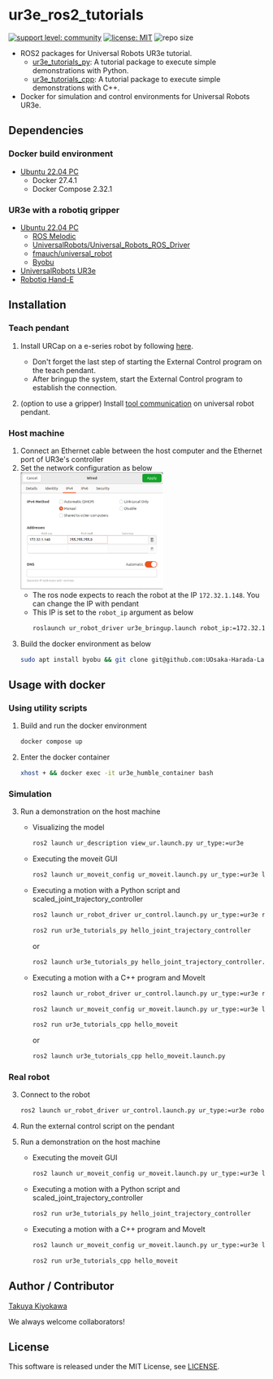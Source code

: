 # ur3e_ros2_tutorials

[![support level: community](https://img.shields.io/badge/support%20level-community-lightgray.svg)](http://rosindustrial.org/news/2016/10/7/better-supporting-a-growing-ros-industrial-software-platform)
[![license: MIT](https://img.shields.io/badge/License-MIT-yellow.svg)](https://opensource.org/licenses/MIT)
![repo size](https://img.shields.io/github/repo-size/UOsaka-Harada-Laboratory/ur3e_tutorials)

- ROS2 packages for Universal Robots UR3e tutorial.
    - [ur3e_tutorials_py](/ros2_ws/src/ur3e_tutorials_py): A tutorial package to execute simple demonstrations with Python.
    - [ur3e_tutorials_cpp](/ros2_ws/src/ur3e_tutorials_cpp): A tutorial package to execute simple demonstrations with C++.
- Docker for simulation and control environments for Universal Robots UR3e.

## Dependencies

### Docker build environment

- [Ubuntu 22.04 PC](https://ubuntu.com/certified/laptops?q=&limit=20&vendor=Dell&vendor=Lenovo&vendor=HP&release=22.04+LTS)
    - Docker 27.4.1
    - Docker Compose 2.32.1

### UR3e with a robotiq gripper

- [Ubuntu 22.04 PC](https://ubuntu.com/certified/laptops?q=&limit=20&vendor=Dell&vendor=Lenovo&vendor=HP&release=22.04+LTS)
    - [ROS Melodic](https://wiki.ros.org/melodic/Installation/Ubuntu)
    - [UniversalRobots/Universal_Robots_ROS_Driver](https://github.com/UniversalRobots/Universal_Robots_ROS2_Driver)
    - [fmauch/universal_robot](https://github.com/fmauch/universal_robot.git)
    - [Byobu](https://www.byobu.org/)
- [UniversalRobots UR3e](https://www.universal-robots.com/products/ur3-robot/) 
- [Robotiq Hand-E](https://robotiq.com/products/adaptive-grippers#Hand-E)

## Installation

### Teach pendant

1. Install URCap on a e-series robot by following [here](https://docs.universal-robots.com/Universal_Robots_ROS2_Documentation/doc/ur_client_library/doc/setup/robot_setup.html).
    - Don't forget the last step of starting the External Control program on the teach pendant.
    - After bringup the system, start the External Control program to establish the connection.  

2. (option to use a gripper) Install [tool communication](https://docs.universal-robots.com/Universal_Robots_ROS2_Documentation/doc/ur_robot_driver/ur_robot_driver/doc/setup_tool_communication.html#setup-tool-communication) on universal robot pendant.  

### Host machine
1. Connect an Ethernet cable between the host computer and the Ethernet port of UR3e's controller
2. Set the network configuration as below  
    <img src=image/network.png width=280>  
    - The ros node expects to reach the robot at the IP `172.32.1.148`. You can change the IP with pendant  
    - This IP is set to the `robot_ip` argument as below  
        ```bash
        roslaunch ur_robot_driver ur3e_bringup.launch robot_ip:=172.32.1.148
        ```
3. Build the docker environment as below  
    ```bash
    sudo apt install byobu && git clone git@github.com:UOsaka-Harada-Laboratory/ur3e_ros2_tutorials.git --recursive --depth 1 && cd ur3e_ros2_tutorials && COMPOSE_DOCKER_CLI_BUILD=1 DOCKER_BUILDKIT=1 docker compose build --no-cache --parallel  
    ```

## Usage with docker

### Using utility scripts

1. Build and run the docker environment
    ```bash
    docker compose up
    ```
2. Enter the docker container
    ```bash
    xhost + && docker exec -it ur3e_humble_container bash
    ```

### Simulation

3. Run a demonstration on the host machine  

    - Visualizing the model
        ```bash
        ros2 launch ur_description view_ur.launch.py ur_type:=ur3e
        ```
    - Executing the moveit GUI
        ```bash
        ros2 launch ur_moveit_config ur_moveit.launch.py ur_type:=ur3e launch_rviz:=true
        ```  
    - Executing a motion with a Python script and scaled_joint_trajectory_controller
        ```bash
        ros2 launch ur_robot_driver ur_control.launch.py ur_type:=ur3e robot_ip:=127.0.0.1 use_fake_hardware:=true initial_joint_controller:=scaled_joint_trajectory_controller launch_rviz:=true
        ```  
        ```bash
        ros2 run ur3e_tutorials_py hello_joint_trajectory_controller
        ```  
        or  
        ```bash
        ros2 launch ur3e_tutorials_py hello_joint_trajectory_controller.launch.py
        ```  
    - Executing a motion with a C++ program and MoveIt
        ```bash
        ros2 launch ur_robot_driver ur_control.launch.py ur_type:=ur3e robot_ip:=127.0.0.1 use_fake_hardware:=true initial_joint_controller:=scaled_joint_trajectory_controller launch_rviz:=false
        ```  
        ```bash
        ros2 launch ur_moveit_config ur_moveit.launch.py ur_type:=ur3e launch_rviz:=true
        ```  
        ```bash
        ros2 run ur3e_tutorials_cpp hello_moveit
        ```  
        or  
        ```bash
        ros2 launch ur3e_tutorials_cpp hello_moveit.launch.py
        ```  

### Real robot

3. Connect to the robot  
    ```bash
    ros2 launch ur_robot_driver ur_control.launch.py ur_type:=ur3e robot_ip:=172.32.1.148 initial_joint_controller:=scaled_joint_trajectory_controller launch_rviz:=true
    ```
4. Run the external control script on the pendant  

5. Run a demonstration on the host machine  

    - Executing the moveit GUI
        ```bash
        ros2 launch ur_moveit_config ur_moveit.launch.py ur_type:=ur3e launch_rviz:=false
        ```  
    - Executing a motion with a Python script and scaled_joint_trajectory_controller
        ```bash  
        ros2 run ur3e_tutorials_py hello_joint_trajectory_controller
        ```  
    - Executing a motion with a C++ program and MoveIt
        ```bash
        ros2 launch ur_moveit_config ur_moveit.launch.py ur_type:=ur3e launch_rviz:=false
        ```  
        ```bash  
        ros2 run ur3e_tutorials_cpp hello_moveit
        ```  

## Author / Contributor

[Takuya Kiyokawa](https://takuya-ki.github.io/)

We always welcome collaborators!

## License

This software is released under the MIT License, see [LICENSE](./LICENSE).
